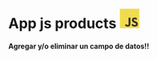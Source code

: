 # App js products <img src="https://raw.githubusercontent.com/devicons/devicon/master/icons/javascript/javascript-original.svg" alt="javascript" width="40" height="40"/>


#### Agregar y/o eliminar un campo de datos!!
